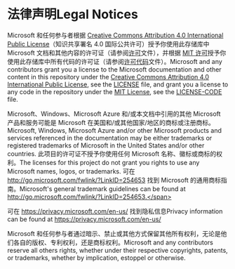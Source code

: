 # <a name="legal-notices"></a><span data-ttu-id="a6472-101">法律声明</span><span class="sxs-lookup"><span data-stu-id="a6472-101">Legal Notices</span></span>
<span data-ttu-id="a6472-102">Microsoft 和任何参与者根据 [Creative Commons Attribution 4.0 International Public License](https://creativecommons.org/licenses/by/4.0/legalcode)（知识共享署名 4.0 国际公共许可）授予你使用此存储库中 Microsoft 文档和其他内容的许可证（请参阅[许可](LICENSE)文件），并根据 [MIT 许可](https://opensource.org/licenses/MIT)授予你使用此存储库中所有代码的许可证（请参阅[许可代码](LICENSE-CODE)文件）。</span><span class="sxs-lookup"><span data-stu-id="a6472-102">Microsoft and any contributors grant you a license to the Microsoft documentation and other content in this repository under the [Creative Commons Attribution 4.0 International Public License](https://creativecommons.org/licenses/by/4.0/legalcode), see the [LICENSE](LICENSE) file, and grant you a license to any code in the repository under the [MIT License](https://opensource.org/licenses/MIT), see the [LICENSE-CODE](LICENSE-CODE) file.</span></span>

<span data-ttu-id="a6472-103">Microsoft、Windows、Microsoft Azure 和/或本文档中引用的其他 Microsoft 产品和服务可能是 Microsoft 在美国和/或其他国家/地区的商标或注册商标。</span><span class="sxs-lookup"><span data-stu-id="a6472-103">Microsoft, Windows, Microsoft Azure and/or other Microsoft products and services referenced in the documentation may be either trademarks or registered trademarks of Microsoft in the United States and/or other countries.</span></span>
<span data-ttu-id="a6472-104">此项目的许可证不授予你使用任何 Microsoft 名称、徽标或商标的权利。</span><span class="sxs-lookup"><span data-stu-id="a6472-104">The licenses for this project do not grant you rights to use any Microsoft names, logos, or trademarks.</span></span>
<span data-ttu-id="a6472-105">可在 http://go.microsoft.com/fwlink/?LinkID=254653 找到 Microsoft 的通用商标指南。</span><span class="sxs-lookup"><span data-stu-id="a6472-105">Microsoft's general trademark guidelines can be found at http://go.microsoft.com/fwlink/?LinkID=254653.</span></span>

<span data-ttu-id="a6472-106">可在 https://privacy.microsoft.com/en-us/ 找到隐私信息</span><span class="sxs-lookup"><span data-stu-id="a6472-106">Privacy information can be found at https://privacy.microsoft.com/en-us/</span></span>

<span data-ttu-id="a6472-107">Microsoft 和任何参与者通过暗示、禁止或其他方式保留其他所有权利，无论是他们各自的版权、专利权利，还是商标权利。</span><span class="sxs-lookup"><span data-stu-id="a6472-107">Microsoft and any contributors reserve all others rights, whether under their respective copyrights, patents, or trademarks, whether by implication, estoppel or otherwise.</span></span>